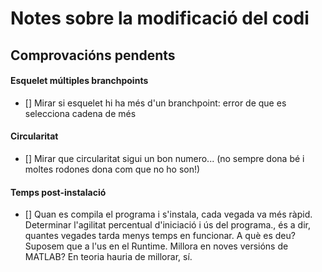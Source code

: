 

# Notes sobre la modificació del codi





## Comprovacións pendents

#### Esquelet múltiples branchpoints
- [] Mirar si esquelet hi ha més d'un branchpoint: error de que es selecciona cadena de més
 
#### Circularitat
- [] Mirar que circularitat sigui un bon numero... (no sempre dona bé i moltes rodones dona com que no ho son!)

#### Temps post-instalació
- [] Quan es compila el programa i s'instala, cada vegada va més ràpid. Determinar l'agilitat percentual d'iniciació i ús del programa., és a dir, quantes vegades tarda menys temps en funcionar. 
A què es deu? Suposem que a l'us en el Runtime.
Millora en noves versións de MATLAB? En teoria hauria de millorar, sí.



